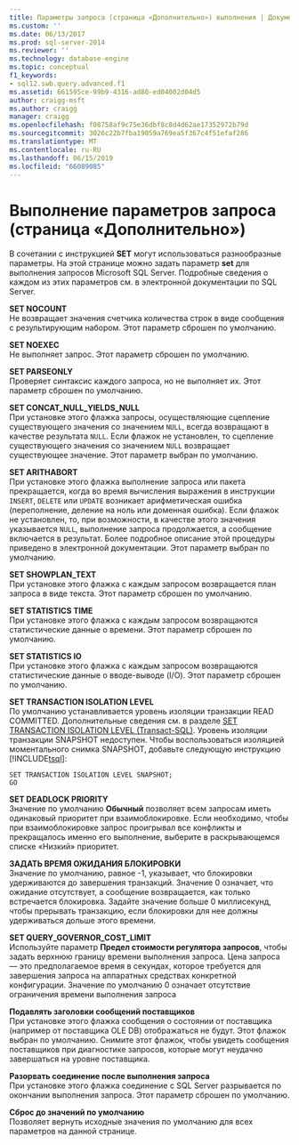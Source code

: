 ```yaml
---
title: Параметры запроса (страница «Дополнительно») выполнения | Документация Майкрософт
ms.custom: ''
ms.date: 06/13/2017
ms.prod: sql-server-2014
ms.reviewer: ''
ms.technology: database-engine
ms.topic: conceptual
f1_keywords:
- sql12.swb.query.advanced.f1
ms.assetid: 661595ce-99b9-4316-ad80-ed04002d04d5
author: craigg-msft
ms.author: craigg
manager: craigg
ms.openlocfilehash: f08758af9c75e36dbf8c8d4d62ae17352972b79d
ms.sourcegitcommit: 3026c22b7fba19059a769ea5f367c4f51efaf286
ms.translationtype: MT
ms.contentlocale: ru-RU
ms.lasthandoff: 06/15/2019
ms.locfileid: "66089085"
---
```

# <a name="query-options-execution-advanced-page"></a>Выполнение параметров запроса (страница «Дополнительно»)
  В сочетании с инструкцией **SET** могут использоваться разнообразные параметры. На этой странице можно задать параметр **set** для выполнения запросов Microsoft SQL Server. Подробные сведения о каждом из этих параметров см. в электронной документации по SQL Server.  
  
 **SET NOCOUNT**  
 Не возвращает значения счетчика количества строк в виде сообщения с результирующим набором. Этот параметр сброшен по умолчанию.  
  
 **SET NOEXEC**  
 Не выполняет запрос. Этот параметр сброшен по умолчанию.  
  
 **SET PARSEONLY**  
 Проверяет синтаксис каждого запроса, но не выполняет их. Этот параметр сброшен по умолчанию.  
  
 **SET CONCAT_NULL_YIELDS_NULL**  
 При установке этого флажка запросы, осуществляющие сцепление существующего значения со значением `NULL`, всегда возвращают в качестве результата `NULL`. Если флажок не установлен, то сцепление существующего значения со значением `NULL` возвращает существующее значение. Этот параметр выбран по умолчанию.  
  
 **SET ARITHABORT**  
 При установке этого флажка выполнение запроса или пакета прекращается, когда во время вычисления выражения в инструкции `INSERT`, `DELETE` или `UPDATE` возникает арифметическая ошибка (переполнение, деление на ноль или доменная ошибка). Если флажок не установлен, то, при возможности, в качестве этого значения указывается `NULL`, выполнение запроса продолжается, а сообщение включается в результат. Более подробное описание этой процедуры приведено в электронной документации. Этот параметр выбран по умолчанию.  
  
 **SET SHOWPLAN_TEXT**  
 При установке этого флажка с каждым запросом возвращается план запроса в виде текста. Этот параметр сброшен по умолчанию.  
  
 **SET STATISTICS TIME**  
 При установке этого флажка с каждым запросом возвращаются статистические данные о времени. Этот параметр сброшен по умолчанию.  
  
 **SET STATISTICS IO**  
 При установке этого флажка с каждым запросом возвращаются статистические данные о вводе-выводе (I/O). Этот параметр сброшен по умолчанию.  
  
 **SET TRANSACTION ISOLATION LEVEL**  
 По умолчанию устанавливается уровень изоляции транзакции READ COMMITTED. Дополнительные сведения см. в разделе [SET TRANSACTION ISOLATION LEVEL (Transact-SQL)](/sql/t-sql/statements/set-transaction-isolation-level-transact-sql). Уровень изоляции транзакции SNAPSHOT недоступен. Чтобы воспользоваться изоляцией моментального снимка SNAPSHOT, добавьте следующую инструкцию [!INCLUDE[tsql](../includes/tsql-md.md)]:  
  
```  
SET TRANSACTION ISOLATION LEVEL SNAPSHOT;  
GO  
```  
  
 **SET DEADLOCK PRIORITY**  
 Значение по умолчанию **Обычный** позволяет всем запросам иметь одинаковый приоритет при взаимоблокировке. Если необходимо, чтобы при взаимоблокировке запрос проигрывал все конфликты и прекращалось именно его выполнение, выберите в раскрывающемся списке «Низкий» приоритет.  
  
 **ЗАДАТЬ ВРЕМЯ ОЖИДАНИЯ БЛОКИРОВКИ**  
 Значение по умолчанию, равное -1, указывает, что блокировки удерживаются до завершения транзакций. Значение 0 означает, что ожидание отсутствует, а сообщение возвращается, как только встречается блокировка. Задайте значение больше 0 миллисекунд, чтобы прерывать транзакцию, если блокировки для нее должны удерживаться дольше этого времени.  
  
 **SET QUERY_GOVERNOR_COST_LIMIT**  
 Используйте параметр **Предел стоимости регулятора запросов**, чтобы задать верхнюю границу времени выполнения запроса. Цена запроса — это предполагаемое время в секундах, которое требуется для завершения запроса на аппаратных средствах конкретной конфигурации. Значение по умолчанию 0 означает отсутствие ограничения времени выполнения запроса  
  
 **Подавлять заголовки сообщений поставщиков**  
 При установке этого флажка сообщения о состоянии от поставщика (например от поставщика OLE DB) отображаться не будут. Этот флажок выбран по умолчанию. Снимите этот флажок, чтобы увидеть сообщения поставщиков при диагностике запросов, которые могут неудачно завершаться на уровне поставщика.  
  
 **Разорвать соединение после выполнения запроса**  
 При установке этого флажка соединение с SQL Server разрывается по окончании выполнения запроса. Этот параметр сброшен по умолчанию.  
  
 **Сброс до значений по умолчанию**  
 Позволяет вернуть исходные значения по умолчанию для всех параметров на данной странице.  
  
  
